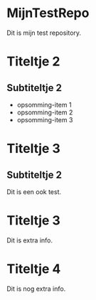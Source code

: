 # MijnTestRepo

Dit is mijn test repository.

# Titeltje 2

## Subtiteltje 2

- opsomming-item 1
- opsomming-item 2
- opsomming-item 3

Titeltje 3
==========

Subtiteltje 2
-------------

Dit is een ook test.

# Titeltje 3

Dit is extra info.

# Titeltje 4

Dit is nog extra info.


